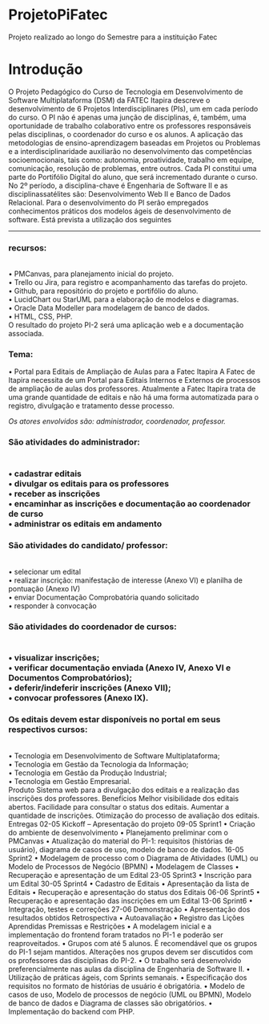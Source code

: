# ProjetoPiFatec
Projeto realizado ao longo do Semestre para a instituição Fatec


<h1>Introdução</h1>
<p>
  O Projeto Pedagógico do Curso de Tecnologia em Desenvolvimento de Software
Multiplataforma (DSM) da FATEC Itapira descreve o desenvolvimento de 6 Projetos
Interdisciplinares (PIs), um em cada período do curso. O PI não é apenas uma junção de
disciplinas, é, também, uma oportunidade de trabalho colaborativo entre os professores
responsáveis pelas disciplinas, o coordenador do curso e os alunos. A aplicação das
metodologias de ensino-aprendizagem baseadas em Projetos ou Problemas e a
interdisciplinaridade auxiliarão no desenvolvimento das competências socioemocionais,
tais como: autonomia, proatividade, trabalho em equipe, comunicação, resolução de
problemas, entre outros. Cada PI constitui uma parte do Portifólio Digital do aluno, que
será incrementado durante o curso.
No 2º período, a disciplina-chave é Engenharia de Software II e as disciplinassatélites são: Desenvolvimento Web II e Banco de Dados Relacional.
Para o desenvolvimento do PI serão empregados conhecimentos práticos dos
modelos ágeis de desenvolvimento de software. Está prevista a utilização dos seguintes
</p>
<hr>
<h3>recursos:</h3><br>
• PMCanvas, para planejamento inicial do projeto.<br>
• Trello ou Jira, para registro e acompanhamento das tarefas do projeto.<br>
• Github, para repositório do projeto e portifólio do aluno.<br>
• LucidChart ou StarUML para a elaboração de modelos e diagramas.<br>
• Oracle Data Modeller para modelagem de banco de dados.<br>
• HTML, CSS, PHP.<br>
O resultado do projeto PI-2 será uma aplicação web e a documentação associada.<br>
<h3>Tema:</h3>
<p>
• Portal para Editais de Ampliação de Aulas para a Fatec Itapira
A Fatec de Itapira necessita de um Portal para Editais Internos e Externos de processos
de ampliação de aulas dos professores. Atualmente a Fatec Itapira trata de uma grande
quantidade de editais e não há uma forma automatizada para o registro, divulgação e
tratamento desse processo.
 </p>
<i>Os atores envolvidos são: administrador, coordenador, professor.</i><br>
<h3>São atividades do administrador:<h3><br>
• cadastrar editais<br>
• divulgar os editais para os professores<br>
• receber as inscrições<br>
• encaminhar as inscrições e documentação ao coordenador de curso<br>
• administrar os editais em andamento<br>
  <h3>São atividades do candidato/ professor:</h3><br>
• selecionar um edital<br>
• realizar inscrição: manifestação de interesse (Anexo VI) e planilha de pontuação
(Anexo IV)<br>
• enviar Documentação Comprobatória quando solicitado<br>
• responder à convocação<br>
<h3>São atividades do coordenador de cursos:<h3><br>
• visualizar inscrições;<br>
• verificar documentação enviada (Anexo IV, Anexo VI e Documentos
Comprobatórios);<br>
• deferir/indeferir inscrições (Anexo VII);<br>
• convocar professores (Anexo IX).<br>
  <h3>Os editais devem estar disponíveis no portal em seus respectivos cursos:</h3><br>
• Tecnologia em Desenvolvimento de Software Multiplataforma;<br>
• Tecnologia em Gestão da Tecnologia da Informação;<br>
• Tecnologia em Gestão da Produção Industrial;<br>
• Tecnologia em Gestão Empresarial.<br>
Produto
Sistema web para a divulgação dos editais e a realização das inscrições dos
professores.
Benefícios
Melhor visibilidade dos editais abertos.
Facilidade para consultar o status dos editais.
Aumentar a quantidade de inscrições.
Otimização do processo de avaliação dos editais.
Entregas
02-05
Kickoff – Apresentação do projeto
09-05
Sprint1
• Criação do ambiente de desenvolvimento
• Planejamento preliminar com o PMCanvas
• Atualização do material do PI-1: requisitos (histórias de usuário),
diagrama de casos de uso, modelo de banco de dados.
16-05
Sprint2
• Modelagem de processo com o Diagrama de Atividades (UML) ou
Modelo de Processos de Negócio (BPMN)
• Modelagem de Classes
• Recuperação e apresentação de um Edital
23-05
Sprint3
• Inscrição para um Edital
30-05
Sprint4
• Cadastro de Editais
• Apresentação da lista de Editais
• Recuperação e apresentação do status dos Editais
06-06
Sprint5
• Recuperação e apresentação das inscrições em um Edital
13-06
Sprint6
• Integração, testes e correções
27-06
Demonstração
• Apresentação dos resultados obtidos
Retrospectiva
• Autoavaliação
• Registro das Lições Aprendidas
Premissas e Restrições
• A modelagem inicial e a implementação do frontend foram tratados no PI-1
e poderão ser reaproveitados.
• Grupos com até 5 alunos. É recomendável que os grupos do PI-1 sejam
mantidos. Alterações nos grupos devem ser discutidos com os professores
das disciplinas do PI-2.
• O trabalho será desenvolvido preferencialmente nas aulas da disciplina de
Engenharia de Software II.
• Utilização de práticas ágeis, com Sprints semanais.
• Especificação dos requisitos no formato de histórias de usuário é
obrigatória.
• Modelo de casos de uso, Modelo de processos de negócio (UML ou BPMN),
Modelo de banco de dados e Diagrama de classes são obrigatórios.
• Implementação do backend com PHP.

